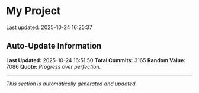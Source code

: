 # My Project


Last updated: 2025-10-24 16:25:37




































































































































































































































































































































































































































































































































































































































































































































































































































































































































































































































































































































































































































































































































































































































































































































































































































































































































































































































































































































































































































































































































































































































































































































































































































































































































































































































































































































































































































































































































































































































































































































































































































































































































































































































































































































































































































































































## Auto-Update Information

**Last Updated:** 2025-10-24 16:51:50
**Total Commits:** 3165
**Random Value:** 7086
**Quote:** _Progress over perfection._

---
_This section is automatically generated and updated._